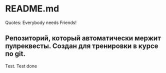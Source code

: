 # README.md
Quotes:
Everybody needs Friends!
## Репозиторий, который автоматически мержит пулреквесты. Создан для тренировки в курсе по git.
Test.
Test done
